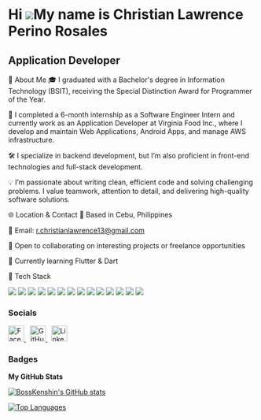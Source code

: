 Hi ![](https://user-images.githubusercontent.com/18350557/176309783-0785949b-9127-417c-8b55-ab5a4333674e.gif)My name is Christian Lawrence Perino Rosales
=========================================================================================================================================================

Application Developer
----------------------
👋 About Me
🎓 I graduated with a Bachelor's degree in Information Technology (BSIT), receiving the Special Distinction Award for Programmer of the Year.

💼 I completed a 6-month internship as a Software Engineer Intern and currently work as an Application Developer at Virginia Food Inc., where I develop and maintain Web Applications, Android Apps, and manage AWS infrastructure.

🛠 I specialize in backend development, but I’m also proficient in front-end technologies and full-stack development.

💡 I’m passionate about writing clean, efficient code and solving challenging problems. I value teamwork, attention to detail, and delivering high-quality software solutions.

🌐 Location & Contact
📍 Based in Cebu, Philippines

📧 Email: r.christianlawrence13@gmail.com

🤝 Open to collaborating on interesting projects or freelance opportunities

🧠 Currently learning Flutter & Dart

🚀 Tech Stack
<div align="left"> <img src="https://img.shields.io/badge/C-00599C?style=flat&logo=c&logoColor=white" /> <img src="https://img.shields.io/badge/C%23-239120?style=flat&logo=c-sharp&logoColor=white" /> <img src="https://img.shields.io/badge/Git-F05032?style=flat&logo=git&logoColor=white" /> <img src="https://img.shields.io/badge/Java-007396?style=flat&logo=java&logoColor=white" /> <img src="https://img.shields.io/badge/JavaScript-F7DF1E?style=flat&logo=javascript&logoColor=black" /> <img src="https://img.shields.io/badge/PHP-777BB4?style=flat&logo=php&logoColor=white" /> <img src="https://img.shields.io/badge/HTML5-E34F26?style=flat&logo=html5&logoColor=white" /> <img src="https://img.shields.io/badge/CSS3-1572B6?style=flat&logo=css3&logoColor=white" /> <img src="https://img.shields.io/badge/Bootstrap-7952B3?style=flat&logo=bootstrap&logoColor=white" /> <img src="https://img.shields.io/badge/jQuery-0769AD?style=flat&logo=jquery&logoColor=white" /> <img src="https://img.shields.io/badge/MySQL-4479A1?style=flat&logo=mysql&logoColor=white" /> <img src="https://img.shields.io/badge/Laravel-FF2D20?style=flat&logo=laravel&logoColor=white" /> <img src="https://img.shields.io/badge/Flutter-02569B?style=flat&logo=flutter&logoColor=white" /> <img src="https://img.shields.io/badge/Dart-0175C2?style=flat&logo=dart&logoColor=white" /> </div>


### Socials
<p align="left"> <a href="https://www.facebook.com/christianlawrence.rosales" target="_blank" rel="noreferrer"> <img src="https://raw.githubusercontent.com/danielcranney/readme-generator/main/public/icons/socials/facebook.svg" width="32" height="32" alt="Facebook" /> </a> &nbsp; <a href="https://www.github.com/BossKenshin" target="_blank" rel="noreferrer"> <img src="https://raw.githubusercontent.com/danielcranney/readme-generator/main/public/icons/socials/github.svg" width="32" height="32" alt="GitHub" /> </a> &nbsp; <a href="https://www.linkedin.com/in/christian-lawrence-rosales-962661283" target="_blank" rel="noreferrer"> <img src="https://raw.githubusercontent.com/danielcranney/readme-generator/main/public/icons/socials/linkedin.svg" width="32" height="32" alt="LinkedIn" /> </a> </p>

### Badges

<b>My GitHub Stats</b>

<a href="http://www.github.com/BossKenshin"><img src="https://github-readme-stats.vercel.app/api?username=BossKenshin&show_icons=true&hide=prs,contribs&count_private=true&title_color=0891b2&text_color=ffffff&icon_color=0891b2&bg_color=1c1917&hide_border=true&show_icons=true" alt="BossKenshin's GitHub stats" /></a>

<a href="https://github.com/BossKenshin" align="left"><img src="https://github-readme-stats.vercel.app/api/top-langs/?username=BossKenshin&langs_count=10&title_color=0891b2&text_color=ffffff&icon_color=0891b2&bg_color=1c1917&hide_border=true&locale=en&custom_title=Top%20%Languages" alt="Top Languages" /></a>

